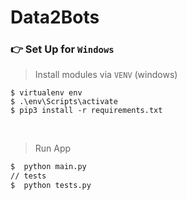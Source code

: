 # Data2Bots

### 👉 Set Up for `Windows` 

> Install modules via `VENV` (windows) 

```
$ virtualenv env
$ .\env\Scripts\activate
$ pip3 install -r requirements.txt
```


<br />

> Run App

```bash
$  python main.py
// tests
$  python tests.py
